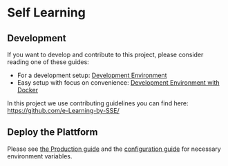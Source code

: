 # Self Learning
## Development

If you want to develop and contribute to this project, please consider reading one of these guides:

-   For a development setup: [Development Environment](https://github.com/e-Learning-by-SSE/nm-self-learning/wiki/Development-Environment)
-   Easy setup with focus on convenience: [Development Environment with Docker](https://github.com/e-Learning-by-SSE/nm-self-learning/wiki/Development-Environment-with-Docker)

In this project we use contributing guidelines you can find here: https://github.com/e-Learning-by-SSE/

## Deploy the Plattform

Please see [the Production guide](https://github.com/e-Learning-by-SSE/nm-self-learning/wiki/Development-Environment#production) and the [configuration guide](https://github.com/e-Learning-by-SSE/nm-self-learning/wiki/ENV-Configuration) for necessary environment variables.
